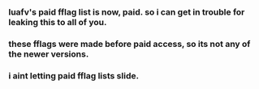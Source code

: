 ### luafv's paid fflag list is now, paid. so i can get in trouble for leaking this to all of you.
### these fflags were made before paid access, so its not any of the newer versions.
### i aint letting paid fflag lists slide.
